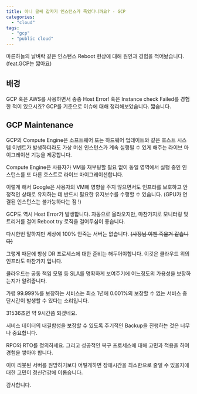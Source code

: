 ```yaml
---
title: 아니 글쎄 갑자기 인스턴스가 죽었다니까요? - GCP
categories:
  - "cloud"
tags:
  - "gcp"
  - "public cloud"
---
```

마른하늘의 날벼락 같은 인스턴스 Reboot 현상에 대해 원인과 경험을 적어놨습니다. (feat.GCP는 짧아요)

<!--more-->

## 배경
GCP 혹은 AWS를 사용하면서 종종 Host Error! 혹은 Instance check Failed를 경험한 적이 있으시죠?
GCP를 기준으로 이슈에 대해 정리해보았습니다. 짧습니다.

##  GCP Maintenance

GCP의 Compute Engine은 소프트웨어 또는 하드웨어 업데이트와 같은 호스트 시스템 이벤트가 발생하더라도 가상 머신 인스턴스가 계속 실행될 수 있게 해주는 라이브 마이그레이션 기능을 제공합니다.

Compute Engine은 사용자가 VM을 재부팅할 필요 없이 동일 영역에서 실행 중인 인스턴스를 또 다른 호스트로 라이브 마이그레이션합니다.

 이렇게 해서 Google은 사용자의 VM에 영향을 주지 않으면서도 인프라를 보호하고 안정적인 상태로 유지하는 데 반드시 필요한 유지보수를 수행할 수 있습니다. (GPU가 연결된 인스턴스는 불가능하다는 점 !)

GCP도 역시 Host Error가 발생합니다. 자동으로 올라오지만, 마찬가지로 모니터링 및 트리거를 걸어 Reboot try 로직을 걸어두심이 좋습니다.

다시한번 말하지만 세상에 100% 안죽는 서버는 없습니다.  ~~(사장님 이젠 죽을거 같습니다)~~

그렇게 때문에 항상 DR 프로세스에 대한 준비는 해두어야합니다. 이것은 클라우드 위의 인프라도 마찬가지 입니다.

클라우드는 공동 책임 모델 등 SLA를 명확하게 보여주기에 어느정도의 가용성을 보장하는지가 알려줍니다.

가령 99.999%를 보장하는 서비스는 최소 1년에 0.001%의 보장할 수 없는 서비스 중단시간이 발생할 수 있다는 소리입니다.

31536초면 약 9시간쯤 되겠네요.

서비스 데이터의 내결함성을 보장할 수 있도록 주기적인 Backup을 진행하는 것은 너무나 중요합니다.

RPO와 RTO를 정의하세요. 그리고 성공적인 복구 프로세스에 대해 고민과 적용을 하여 경험을 쌓아야 합니다.

이미 리붓된 서버를 원망하기보다 어떻게하면 장애시간을 최소한으로 줄일 수 있을지에 대한 고민이 정신건강에 이롭습니다.

감사합니다.

